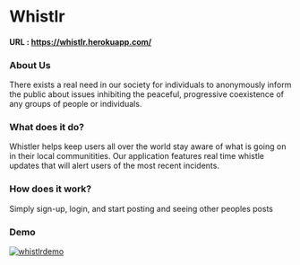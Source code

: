 # Whistlr

#### URL : https://whistlr.herokuapp.com/

### About Us

There exists a real need in our society for individuals to anonymously inform the public about issues inhibiting the peaceful, progressive coexistence of any groups of people or individuals.

### What does it do?

Whistler helps keep users all over the world stay aware of what is going on in their local communitities. Our application features real time whistle updates that will alert users of the most recent incidents.

### How does it work?

Simply sign-up, login, and start posting and seeing other peoples posts

### Demo

[![whistlrdemo](http://img.youtube.com/vi/SWks4vuytTY/0.jpg)](http://www.youtube.com/watch?v=SWks4vuytTY "WebSite Demo")
